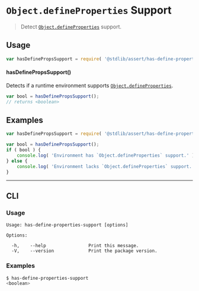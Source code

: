 <!--

@license Apache-2.0

Copyright (c) 2018 The Stdlib Authors.

Licensed under the Apache License, Version 2.0 (the "License");
you may not use this file except in compliance with the License.
You may obtain a copy of the License at

   http://www.apache.org/licenses/LICENSE-2.0

Unless required by applicable law or agreed to in writing, software
distributed under the License is distributed on an "AS IS" BASIS,
WITHOUT WARRANTIES OR CONDITIONS OF ANY KIND, either express or implied.
See the License for the specific language governing permissions and
limitations under the License.

-->

# `Object.defineProperties` Support

> Detect [`Object.defineProperties`][mdn-define-properties] support.

<section class="usage">

## Usage

```javascript
var hasDefinePropsSupport = require( '@stdlib/assert/has-define-properties-support' );
```

#### hasDefinePropsSupport()

Detects if a runtime environment supports [`Object.defineProperties`][mdn-define-properties].

```javascript
var bool = hasDefinePropsSupport();
// returns <boolean>
```

</section>

<!-- /.usage -->

<section class="examples">

## Examples

<!-- eslint no-undef: "error" -->

```javascript
var hasDefinePropsSupport = require( '@stdlib/assert/has-define-properties-support' );

var bool = hasDefinePropsSupport();
if ( bool ) {
    console.log( 'Environment has `Object.defineProperties` support.' );
} else {
    console.log( 'Environment lacks `Object.defineProperties` support.' );
}
```

</section>

<!-- /.examples -->

* * *

<section class="cli">

## CLI

<section class="usage">

### Usage

```text
Usage: has-define-properties-support [options]

Options:

  -h,    --help                Print this message.
  -V,    --version             Print the package version.
```

</section>

<!-- /.usage -->

<section class="examples">

### Examples

```bash
$ has-define-properties-support
<boolean>
```

</section>

<!-- /.examples -->

</section>

<!-- /.cli -->

<section class="links">

[mdn-define-properties]: https://developer.mozilla.org/en-US/docs/Web/JavaScript/Reference/Global_Objects/Object/defineProperties

</section>

<!-- /.links -->
